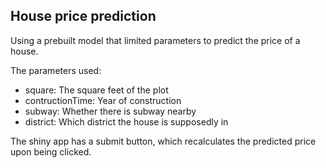 ## House price prediction 

Using a prebuilt model that limited parameters to predict the price of a house. 

The parameters used:  
- square: The square feet of the plot  
- contructionTime: Year of construction  
- subway: Whether there is subway nearby
- district: Which district the house is supposedly in  

The shiny app has a submit button, which recalculates the predicted price upon being clicked.